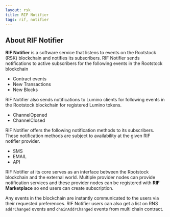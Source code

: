 ```yaml
---
layout: rsk
title: RIF Notifier
tags: rif, notifier
---
```


## About RIF Notifier

 **RIF Notifier** is a software service that listens to events on the Rootstock (RSK) blockchain and notifies its subscribers.  RIF Notifier sends notifications to active subscribers for the following events in the Rootstock blockchain

- Contract events
- New Transactions
- New Blocks

 RIF Notifier also sends notifications to Lumino clients for following events in the Rootstock blockchain for registered Lumino tokens.

- ChannelOpened
- ChannelClosed

RIF Notifier offers the following notification methods to its subscribers.  These notification methods are subject to availability at the given RIF notifier provider.

- SMS
- EMAIL
- API

RIF Notifier at its core serves as an interface between the Rootstock blockchain and the external world. Multiple provider nodes can provide notification services and these provider nodes can be registered with **RIF Marketplace** so end users can create subscription.

Any events in the blockchain are instantly communicated to the users via their requested preferences. RIF Notifier users can also get a list on RNS `addrChanged` events and `chainAddrChanged` events from multi chain contract.
